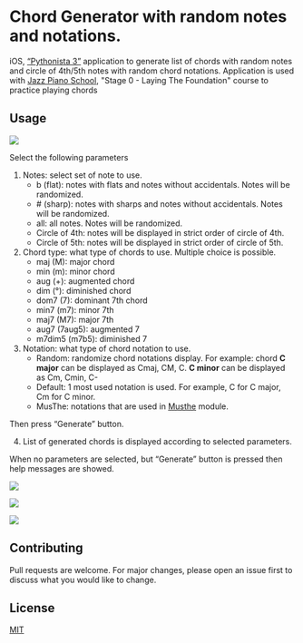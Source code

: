 # Chord Generator with random notes and notations.

iOS, [“Pythonista 3”](http://omz-software.com/pythonista/) application to generate list of chords with random notes and circle of 4th/5th notes with random chord notations.
Application is used with [Jazz Piano School](https://jazzpianoschool.com/), "Stage 0 - Laying The Foundation" course to practice playing chords

## Usage

![](resources/chord_generator_screen.jpeg)

Select the following parameters

1. Notes: select set of note to use. 
    - b (flat): notes with flats and notes without accidentals. Notes will be randomized. 
    - \# (sharp): notes with sharps and notes without accidentals. Notes will be randomized. 
    - all: all notes. Notes will be randomized. 
    - Circle of 4th: notes will be displayed in strict order of circle of 4th. 
    - Circle of 5th: notes will be displayed in strict order of circle of 5th. 
2. Chord type: what type of chords to use. Multiple choice is possible. 
     - maj (M): major chord
     - min (m): minor chord
     - aug (+): augmented chord
     - dim (°): diminished chord
     - dom7 (7): dominant 7th chord
     - min7 (m7): minor 7th
     - maj7 (M7): major 7th
     - aug7 (7aug5): augmented 7
     - m7dim5 (m7b5): diminished 7
3. Notation: what type of chord notation to use. 
     - Random: randomize chord notations display. For example: chord **C major** can be displayed as Cmaj, CM, C. **C minor** can be displayed as Cm, Cmin, C-  
     - Default: 1 most used notation is used. For example, C for C major, Cm for C minor. 
     - MusThe: notations that are used in [Musthe](https://github.com/gciruelos/musthe) module. 
 
Then press “Generate” button. 

4. List of generated chords is displayed according to selected parameters. 

When no parameters are selected, but “Generate” button is pressed then help messages are showed.   

![](resources/note_type_message.png)

![](resources/chord_type_message.png)

![](resources/notation_message.png)

## Contributing

Pull requests are welcome. For major changes, please open an issue first to discuss what you would like to change.

## License

[MIT](https://choosealicense.com/licenses/mit/)
